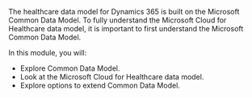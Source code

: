 The healthcare data model for Dynamics 365 is built on the Microsoft Common Data Model. To fully understand the Microsoft Cloud for Healthcare data model, it is important to first understand the Microsoft Common Data Model.

In this module, you will:
- Explore Common Data Model.
- Look at the Microsoft Cloud for Healthcare data model.
- Explore options to extend Common Data Model.